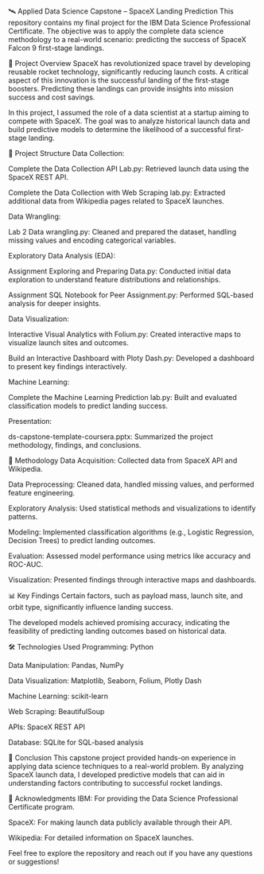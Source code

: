 🛰️ Applied Data Science Capstone – SpaceX Landing Prediction
This repository contains my final project for the IBM Data Science Professional Certificate. The objective was to apply the complete data science methodology to a real-world scenario: predicting the success of SpaceX Falcon 9 first-stage landings.

🚀 Project Overview
SpaceX has revolutionized space travel by developing reusable rocket technology, significantly reducing launch costs. A critical aspect of this innovation is the successful landing of the first-stage boosters. Predicting these landings can provide insights into mission success and cost savings.

In this project, I assumed the role of a data scientist at a startup aiming to compete with SpaceX. The goal was to analyze historical launch data and build predictive models to determine the likelihood of a successful first-stage landing.

📁 Project Structure
Data Collection:

Complete the Data Collection API Lab.py: Retrieved launch data using the SpaceX REST API.

Complete the Data Collection with Web Scraping lab.py: Extracted additional data from Wikipedia pages related to SpaceX launches.

Data Wrangling:

Lab 2 Data wrangling.py: Cleaned and prepared the dataset, handling missing values and encoding categorical variables.

Exploratory Data Analysis (EDA):

Assignment Exploring and Preparing Data.py: Conducted initial data exploration to understand feature distributions and relationships.

Assignment SQL Notebook for Peer Assignment.py: Performed SQL-based analysis for deeper insights.

Data Visualization:

Interactive Visual Analytics with Folium.py: Created interactive maps to visualize launch sites and outcomes.

Build an Interactive Dashboard with Ploty Dash.py: Developed a dashboard to present key findings interactively.

Machine Learning:

Complete the Machine Learning Prediction lab.py: Built and evaluated classification models to predict landing success.

Presentation:

ds-capstone-template-coursera.pptx: Summarized the project methodology, findings, and conclusions.

🧪 Methodology
Data Acquisition: Collected data from SpaceX API and Wikipedia.

Data Preprocessing: Cleaned data, handled missing values, and performed feature engineering.

Exploratory Analysis: Used statistical methods and visualizations to identify patterns.

Modeling: Implemented classification algorithms (e.g., Logistic Regression, Decision Trees) to predict landing outcomes.

Evaluation: Assessed model performance using metrics like accuracy and ROC-AUC.

Visualization: Presented findings through interactive maps and dashboards.

📊 Key Findings
Certain factors, such as payload mass, launch site, and orbit type, significantly influence landing success.

The developed models achieved promising accuracy, indicating the feasibility of predicting landing outcomes based on historical data.

🛠️ Technologies Used
Programming: Python

Data Manipulation: Pandas, NumPy

Data Visualization: Matplotlib, Seaborn, Folium, Plotly Dash

Machine Learning: scikit-learn

Web Scraping: BeautifulSoup

APIs: SpaceX REST API

Database: SQLite for SQL-based analysis

📌 Conclusion
This capstone project provided hands-on experience in applying data science techniques to a real-world problem. By analyzing SpaceX launch data, I developed predictive models that can aid in understanding factors contributing to successful rocket landings.

📎 Acknowledgments
IBM: For providing the Data Science Professional Certificate program.

SpaceX: For making launch data publicly available through their API.

Wikipedia: For detailed information on SpaceX launches.

Feel free to explore the repository and reach out if you have any questions or suggestions!
